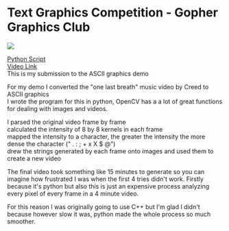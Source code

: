 # Text Graphics Competition - Gopher Graphics Club
<p align="left">
<img src="https://github.com/carlgombert/GopherGraphicsASCII/blob/main/res/demo.gif"/>
</p>

[Python Script](https://github.com/carlgombert/GopherGraphicsASCII/blob/main/Main.py)<br />
[Video Link]()<br />
This is my submission to the ASCII graphics demo

For my demo I converted the "one last breath" music video by Creed to ASCII graphics<br />
I wrote the program for this in python, OpenCV has a a lot of great functions for 
dealing with images and videos.

I parsed the original video frame by frame<br />
calculated the intensity of 8 by 8 kernels in each frame<br />
mapped the intensity to a character, the greater the intensity the more dense the character (" . : ; + x X $ @")<br />
drew the strings generated by each frame onto images and used them to create a new video<br />

The final video took something like 15 minutes to generate so you can imagine how frustrated I was when the first 4 tries didn't work. 
Firstly because it's python but also this is just an expensive process analyzing every pixel of every frame in a 4 minute video.

For this reason I was originally going to use C++ but I'm glad I didn't because however slow it was, python made the 
whole process so much smoother.
